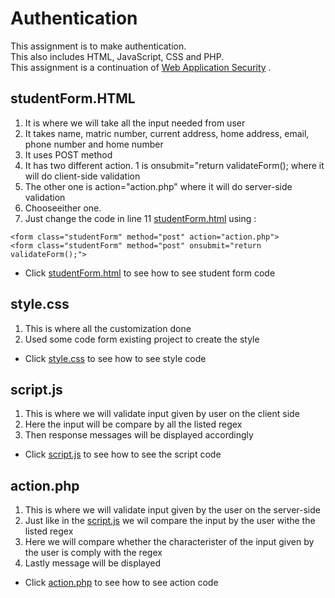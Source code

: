 # Authentication

This assignment is to make authentication.<br> 
This also includes HTML, JavaScript, CSS and PHP.<br> 
This assignment is a continuation of [Web Application Security](https://github.com/DanielHakim01/Web-Application-Security) .<br> 

## studentForm.HTML
1. It is where we will take all the input needed from user<br>
2. It takes name, matric number, current address, home address, email, phone number and home number<br>
3. It uses POST method
4. It has two different action. 1 is onsubmit="return validateForm(); where it will do client-side validation
5. The other one is action="action.php" where it will do server-side validation
6. Chooseeither one.
7. Just change the code in line 11 [studentForm.html](studentForm.html) using :

```
<form class="studentForm" method="post" action="action.php">
<form class="studentForm" method="post" onsubmit="return validateForm();">
```
* Click [studentForm.html](studentForm.html) to see how to see student form code

## style.css

1. This is where all the customization done
2. Used some code form existing project to create the style

* Click [style.css](style.css) to see how to see style code

## script.js

1. This is where we will validate input given by user on the client side
2. Here the input will be compare by all the listed regex
3. Then response messages will be displayed accordingly

* Click [script.js](script.js) to see how to see the script code

## action.php

1. This is where we will validate input given by the user on the server-side
2. Just like in the [script.js](script.js) we wil compare the input by the user withe the listed regex
3. Here we will compare whether the characterister of the input given by the user is comply with the regex
4. Lastly message will be displayed

* Click [action.php](action.php) to see how to see action code
